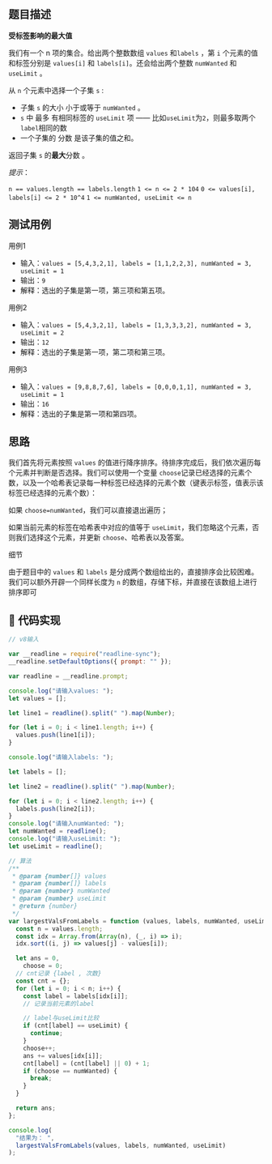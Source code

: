 ## 题目描述

**受标签影响的最大值**  

我们有一个 n 项的集合。给出两个整数数组 `values` 和`labels` ，第 `i` 个元素的值和标签分别是 `values[i]` 和 `labels[i]`。还会给出两个整数 `numWanted` 和 `useLimit` 。  

从 `n` 个元素中选择一个子集 `s` :  

- 子集 `s` 的大小 小于或等于 `numWanted` 。
- `s` 中 最多 有相同标签的 `useLimit` 项  —— 比如`useLimit`为`2`，则最多取两个`label`相同的数
- 一个子集的 分数 是该子集的值之和。  

返回子集 `s` 的**最大**分数 。  

_提示_：  

`n == values.length == labels.length`
`1 <= n <= 2 * 104`
`0 <= values[i], labels[i] <= 2 * 10^4`
`1 <= numWanted, useLimit <= n`

## 测试用例

用例1  

- 输入：`values = [5,4,3,2,1], labels = [1,1,2,2,3], numWanted = 3, useLimit = 1`
- 输出：`9`
- 解释：选出的子集是第一项，第三项和第五项。  


用例2  

- 输入：`values = [5,4,3,2,1], labels = [1,3,3,3,2], numWanted = 3, useLimit = 2`
- 输出：`12`
- 解释：选出的子集是第一项，第二项和第三项。  

用例3  

- 输入：`values = [9,8,8,7,6], labels = [0,0,0,1,1], numWanted = 3, useLimit = 1`
- 输出：`16`
- 解释：选出的子集是第一项和第四项。  


## 思路  

我们首先将元素按照 `values` 的值进行降序排序。待排序完成后，我们依次遍历每个元素并判断是否选择。我们可以使用一个变量 `choose`记录已经选择的元素个数，以及一个哈希表记录每一种标签已经选择的元素个数（键表示标签，值表示该标签已经选择的元素个数）：  

如果 `choose=numWanted`，我们可以直接退出遍历；    

如果当前元素的标签在哈希表中对应的值等于 `useLimit`，我们忽略这个元素，否则我们选择这个元素，并更新 `choose`、哈希表以及答案。   

细节  

由于题目中的 `values` 和 `labels` 是分成两个数组给出的，直接排序会比较困难。我们可以额外开辟一个同样长度为 `n` 的数组，存储下标，并直接在该数组上进行排序即可


## :muscle: 代码实现
```javascript
// v8输入

var __readline = require("readline-sync");
__readline.setDefaultOptions({ prompt: "" });

var readline = __readline.prompt;

console.log("请输入values: ");
let values = [];

let line1 = readline().split(" ").map(Number);

for (let i = 0; i < line1.length; i++) {
  values.push(line1[i]);
}

console.log("请输入labels: ");

let labels = [];

let line2 = readline().split(" ").map(Number);

for (let i = 0; i < line2.length; i++) {
  labels.push(line2[i]);
}
console.log("请输入numWanted: ");
let numWanted = readline();
console.log("请输入useLimit: ");
let useLimit = readline();

// 算法
/**
 * @param {number[]} values
 * @param {number[]} labels
 * @param {number} numWanted
 * @param {number} useLimit
 * @return {number}
 */
var largestValsFromLabels = function (values, labels, numWanted, useLimit) {
  const n = values.length;
  const idx = Array.from(Array(n), (_, i) => i);
  idx.sort((i, j) => values[j] - values[i]);

  let ans = 0,
    choose = 0;
  // cnt记录 {label , 次数}
  const cnt = {};
  for (let i = 0; i < n; i++) {
    const label = labels[idx[i]];
    // 记录当前元素的label

    // label与useLimit比较
    if (cnt[label] == useLimit) {
      continue;
    }
    choose++;
    ans += values[idx[i]];
    cnt[label] = (cnt[label] || 0) + 1;
    if (choose == numWanted) {
      break;
    }
  }

  return ans;
};

console.log(
  "结果为： ",
  largestValsFromLabels(values, labels, numWanted, useLimit)
);


```

